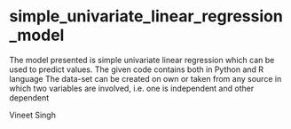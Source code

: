 # simple_univariate_linear_regression_model
The model presented is simple univariate linear regression which can be used to predict values.
The given code contains both in Python and R language
The data-set can be created on own or taken from any source in which two variables are involved, i.e. one is independent and other dependent

Vineet Singh
